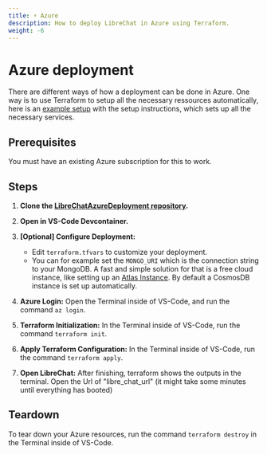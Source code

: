 ```yaml
---
title: ⚡ Azure
description: How to deploy LibreChat in Azure using Terraform.
weight: -6
---
```


# Azure deployment

There are different ways of how a deployment can be done in Azure.
One way is to use Terraform to setup all the necessary ressources automatically, here is an [example setup](https://github.com/thunderbug1/LibreChatAzureDeployment) with the setup instructions, which sets up all the necessary services.

## Prerequisites

You must have an existing Azure subscription for this to work.

## Steps

1. **Clone the [LibreChatAzureDeployment repository](https://github.com/thunderbug1/LibreChatAzureDeployment).**
2. **Open in VS-Code Devcontainer.**

3. **[Optional] Configure Deployment:**

   - Edit `terraform.tfvars` to customize your deployment.
   - You can for example set the `MONGO_URI` which is the connection string to your MongoDB. A fast and simple solution for that is a free cloud instance, like setting up an [Atlas Instance](https://github.com/danny-avila/LibreChat/blob/main/docs/install/mongodb.md). By default a CosmosDB instance is set up automatically.

4. **Azure Login:** Open the Terminal inside of VS-Code, and run the command `az login`.

5. **Terraform Initialization:** In the Terminal inside of VS-Code, run the command `terraform init`.

6. **Apply Terraform Configuration:** In the Terminal inside of VS-Code, run the command `terraform apply`.

7. **Open LibreChat:** After finishing, terraform shows the outputs in the terminal. Open the Url of "libre_chat_url" (it might take some minutes until everything has booted)

## Teardown

To tear down your Azure resources, run the command `terraform destroy` in the Terminal inside of VS-Code.
